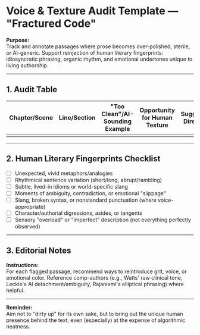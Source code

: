 # Voice & Texture Audit Template — "Fractured Code"

**Purpose:**  
Track and annotate passages where prose becomes over-polished, sterile, or AI-generic. Support reinjection of human literary fingerprints: idiosyncratic phrasing, organic rhythm, and emotional undertones unique to living authorship.

---

## 1. Audit Table

| Chapter/Scene | Line/Section | "Too Clean"/AI-Sounding Example | Opportunity for Human Texture | Suggested Direction |
|---------------|--------------|----------------------------------|------------------------------|---------------------|
|               |              |                                  |                              |                     |

---

## 2. Human Literary Fingerprints Checklist

- [ ] Unexpected, vivid metaphors/analogies
- [ ] Rhythmical sentence variation (short/long, abrupt/rambling)
- [ ] Subtle, lived-in idioms or world-specific slang
- [ ] Moments of ambiguity, contradiction, or emotional "slippage"
- [ ] Slang, broken syntax, or nonstandard punctuation (where voice-appropriate)
- [ ] Character/authorial digressions, asides, or tangents
- [ ] Sensory "overload" or "imperfect" description (not everything perfectly observed)

---

## 3. Editorial Notes

**Instructions:**  
For each flagged passage, recommend ways to reintroduce grit, voice, or emotional color. Reference comp-authors (e.g., Watts' raw clinical tone, Leckie's AI detachment/ambiguity, Rajaniemi's elliptical phrasing) where helpful.

---

**Reminder:**  
Aim not to "dirty up" for its own sake, but to bring out the unique human presence behind the text, even (especially) at the expense of algorithmic neatness.
